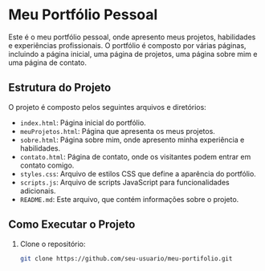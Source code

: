 # Meu Portfólio Pessoal

Este é o meu portfólio pessoal, onde apresento meus projetos, habilidades e experiências profissionais. O portfólio é composto por várias páginas, incluindo a página inicial, uma página de projetos, uma página sobre mim e uma página de contato.

## Estrutura do Projeto

O projeto é composto pelos seguintes arquivos e diretórios:

- `index.html`: Página inicial do portfólio.
- `meuProjetos.html`: Página que apresenta os meus projetos.
- `sobre.html`: Página sobre mim, onde apresento minha experiência e habilidades.
- `contato.html`: Página de contato, onde os visitantes podem entrar em contato comigo.
- `styles.css`: Arquivo de estilos CSS que define a aparência do portfólio.
- `scripts.js`: Arquivo de scripts JavaScript para funcionalidades adicionais.
- `README.md`: Este arquivo, que contém informações sobre o projeto.

## Como Executar o Projeto

1. Clone o repositório:

   ```sh
   git clone https://github.com/seu-usuario/meu-portifolio.git